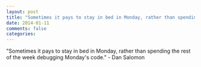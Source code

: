 ```yaml
---
layout: post
title: "Sometimes it pays to stay in bed in Monday, rather than spending the rest of the week debugging Monday's code."
date: 2014-01-11
comments: false
categories: 
---
```


<span class='quote'>"Sometimes it pays to stay in bed in Monday, rather than spending the rest of the week debugging Monday's code."</span>
<span class='by'>- Dan Salomon</span>
